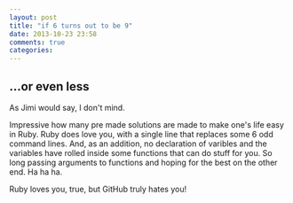```yaml
---
layout: post
title: "if 6 turns out to be 9"
date: 2013-10-23 23:58
comments: true
categories: 
---
```

<h2>…or even less</h2>
<p> As Jimi would say, I don't mind.<p>
<p> Impressive how many pre made solutions are made to make one's life easy in Ruby. Ruby does love you, with a single line that replaces some 6 odd command lines. And, as an addition, no declaration of varibles and the variables have rolled inside some functions that can do stuff for you. So long passing arguments to functions and hoping for the best on the other end. Ha ha ha. </p>

<p>Ruby loves you, true, but GitHub truly hates you!</p>